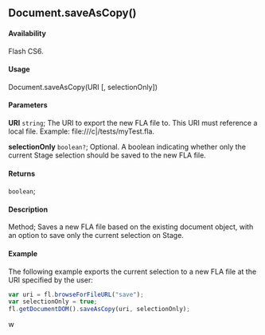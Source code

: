 ## Document.saveAsCopy()

#### Availability

Flash CS6.

#### Usage

Document.saveAsCopy(URI [, selectionOnly])

#### Parameters

**URI** `string`; The URI to export the new FLA file to. This URI must reference a local file. Example: file:///c\|/tests/myTest.fla.

**selectionOnly** `boolean?`; Optional. A boolean indicating whether only the current Stage selection should be saved to the new FLA file.

#### Returns

`boolean`;

#### Description

Method; Saves a new FLA file based on the existing document object, with an option to save only the current selection on Stage.

#### Example

The following example exports the current selection to a new FLA file at the URI specified by the user:

```javascript
var uri = fl.browseForFileURL("save"); 
var selectionOnly = true;
fl.getDocumentDOM().saveAsCopy(uri, selectionOnly);
```
w